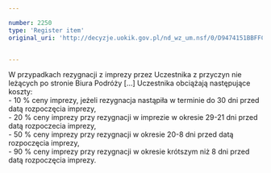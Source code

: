 ```yaml
---

number: 2250
type: 'Register item'
original_uri: 'http://decyzje.uokik.gov.pl/nd_wz_um.nsf/0/D9474151BBFFC14DC125786F00390E86?OpenDocument'


---
```


W przypadkach rezygnacji z imprezy przez Uczestnika z przyczyn nie leżących po stronie Biura Podróży [...] Uczestnika obciążają następujące koszty:      
    - 10 % ceny imprezy, jeżeli rezygnacja nastąpiła w terminie do 30 dni przed datą rozpoczęcia imprezy,     
    - 20 % ceny imprezy przy rezygnacji w imprezie w okresie 29-21 dni przed datą rozpoczecia imprezy,      
    - 50 % ceny imprezy przy rezygnacji w okresie 20-8 dni przed datą rozpoczęcia imprezy,  
    - 90 % ceny imprezy przy rezygnacji w okresie krótszym niż 8 dni przed datą rozpoczęcia imprezy.
